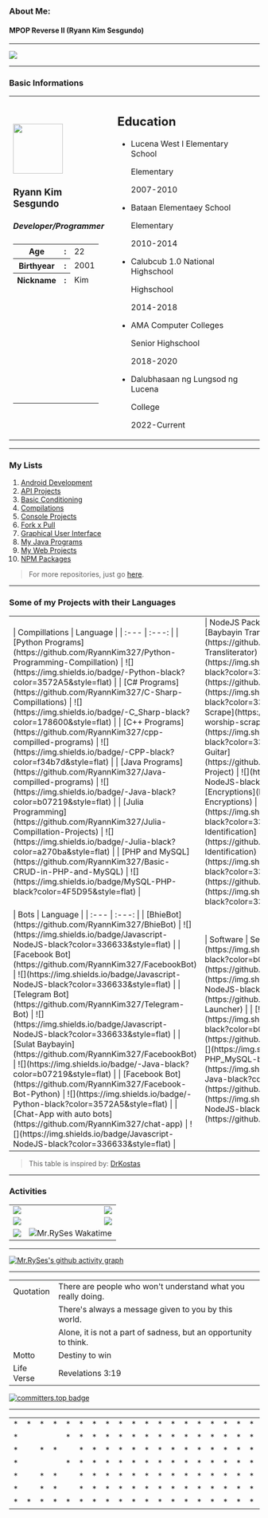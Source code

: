 ### About Me:
#### MPOP Reverse II (Ryann Kim Sesgundo)

---

![](https://readme-typing-svg.demolab.com?font=Times+new+Roman&size=18&duration=2500&pause=500&width=500&vCenter=true&center=true&height=25&lines=I+am+RyannKim327;Android+Application+Developer;Backend+Developer;Soon+to+be+a+Full+Stack+Developer)

---
### Basic Informations
<table>
	<tr>
		<td>
			<img src="https://ryannkim327.vercel.app/img/ako.png" height="100">
			<h3>Ryann Kim Sesgundo</h3>
			<h5>Developer/Programmer</h5>
			<table>
				<tr>
					<th>
						Age
					</th>
					<th>:
					</th>
					<td>
						22
					</td>
				</tr>
				<tr>
					<th>
						Birthyear
					</th>
					<th>:
					</th>
					<td>
						2001
					</td>
				<tr>
					<th>
						Nickname
					</th>
					<th>:
					</th>
					<td>
						Kim
					</td>
				</tr>
				<tr>
				<td></td>
				<td></td>
				<td></td>
				</tr>
				<tr>
				<td><br><br><br><br><br><br><br><br><br><br><br></td>
				<td><br><br><br><br><br><br><br><br><br><br><br></td>
				<td><br><br><br><br><br><br><br><br><br><br><br></td>
				</tr>
			</table>
		</td>
		<td>
			<h2>Education</h2>
			<ul>
				<li>Lucena West I Elementary School
					<p>Elementary</p>
					<p>2007-2010</p>
				</li>
				<li>Bataan Elementaey School
					<p>Elementary</p>
					<p>2010-2014</p>
				</li>
				<li>Calubcub 1.0 National Highschool
					<p>Highschool</p>
					<p>2014-2018</p>
				</li>
				<li>AMA Computer Colleges
					<p>Senior Highschool</p>
					<p>2018-2020</p>
				</li>
				<li>Dalubhasaan ng Lungsod ng Lucena
					<p>College</p>
					<p>2022-Current</p>
				</li>
			</ul>
		</td>
	</tr>
</table>

---
### My Lists
1. [Android Development](https://github.com/stars/RyannKim327/lists/android-development)
2. [API Projects](https://github.com/stars/RyannKim327/lists/api-projects)
3. [Basic Conditioning](https://github.com/stars/RyannKim327/lists/basic-conditioning)
4. [Compilations](https://github.com/stars/RyannKim327/lists/compillation)
5. [Console Projects](https://github.com/stars/RyannKim327/lists/console-projects)
6. [Fork x Pull](https://github.com/stars/RyannKim327/lists/fork-x-pull)
7. [Graphical User Interface](https://github.com/stars/RyannKim327/lists/gui)
8. [My Java Programs](https://github.com/stars/RyannKim327/lists/my-java-programs)
9. [My Web Projects](https://github.com/stars/RyannKim327/lists/my-web-projects)
10. [NPM Packages](https://github.com/stars/RyannKim327/lists/npm-packages)

> For more repositories, just go [here](https://github.com/stars/RyannKim327/lists/my-repos).

---

### Some of my Projects with their Languages
<table>
<tr>
<td>
| Compillations | Language |
| :--- | :---: |
| [Python Programs](https://github.com/RyannKim327/Python-Programming-Compillation) | ![](https://img.shields.io/badge/-Python-black?color=3572A5&style=flat) |
| [C# Programs](https://github.com/RyannKim327/C-Sharp-Compillations) | ![](https://img.shields.io/badge/-C_Sharp-black?color=178600&style=flat) |
| [C++ Programs](https://github.com/RyannKim327/cpp-compilled-programs) | ![](https://img.shields.io/badge/-CPP-black?color=f34b7d&style=flat) |
| [Java Programs](https://github.com/RyannKim327/Java-compilled-programs) | ![](https://img.shields.io/badge/-Java-black?color=b07219&style=flat) |
| [Julia Programming](https://github.com/RyannKim327/Julia-Compillation-Projects) | ![](https://img.shields.io/badge/-Julia-black?color=a270ba&style=flat) |
| [PHP and MySQL](https://github.com/RyannKim327/Basic-CRUD-in-PHP-and-MySQL) | ![](https://img.shields.io/badge/MySQL-PHP-black?color=4F5D95&style=flat) |
</td>
<td>
| NodeJS Packages | Language |
| :--- | :---: |
| [Baybayin Transliterator](https://github.com/RyannKim327/Baybayin-Transliterator) | ![](https://img.shields.io/badge/Javascript-NodeJS-black?color=336633&style=flat) |
| [Image to Text](https://github.com/RyannKim327/image-to-text) | ![](https://img.shields.io/badge/Javascript-NodeJS-black?color=336633&style=flat)|
| [Billboards Worship Scrape](https://github.com/RyannKim327/Billboards-worship-scrape) | ![](https://img.shields.io/badge/Javascript-NodeJS-black?color=336633&style=flat)|
| [Ultimate Tabs Guitar](https://github.com/RyannKim327/UltimateGuitar-Project) | ![](https://img.shields.io/badge/Javascript-NodeJS-black?color=336633&style=flat)|
| [Encryptions](https://github.com/RyannKim327/MPOP-Encryptions) | ![](https://img.shields.io/badge/Javascript-NodeJS-black?color=336633&style=flat)|
| [Gender Identification](https://github.com/RyannKim327/Gender-Identification) | ![](https://img.shields.io/badge/Javascript-NodeJS-black?color=336633&style=flat)|
| [Biblegateway](https://github.com/RyannKim327/biblegateway) | ![](https://img.shields.io/badge/Javascript-NodeJS-black?color=336633&style=flat)|
</td>
</tr>
<tr>
<td>
| Bots | Language |
| :--- | :---: |
| [BhieBot](https://github.com/RyannKim327/BhieBot) | ![](https://img.shields.io/badge/Javascript-NodeJS-black?color=336633&style=flat) |
| [Facebook Bot](https://github.com/RyannKim327/FacebookBot) | ![](https://img.shields.io/badge/Javascript-NodeJS-black?color=336633&style=flat) |
| [Telegram Bot](https://github.com/RyannKim327/Telegram-Bot) | ![](https://img.shields.io/badge/Javascript-NodeJS-black?color=336633&style=flat) |
| [Sulat Baybayin](https://github.com/RyannKim327/FacebookBot) | ![](https://img.shields.io/badge/-Java-black?color=b07219&style=flat) |
| [Facebook Bot](https://github.com/RyannKim327/Facebook-Bot-Python) | ![](https://img.shields.io/badge/-Python-black?color=3572A5&style=flat) |
| [Chat-App with auto bots](https://github.com/RyannKim327/chat-app) | ![](https://img.shields.io/badge/Javascript-NodeJS-black?color=336633&style=flat) |
</td>
<td>
| Software | Server side |
| :---: | :---: |
| [![](https://img.shields.io/badge/Launcher_App-Java-black?color=b07219&style=flat)](https://github.com/RyannKim327/Launcher-App) | [![](https://img.shields.io/badge/Server_Side_of_Launcher-NodeJS-black?color=336633&style=flat)](https://github.com/RyannKim327/Server-Side-of-Launcher) |
| [![](https://img.shields.io/badge/Front_end_Editor-Java-black?color=b07219&style=flat)](https://github.com/RyannKim327/Front-end-Editor) | ![](https://img.shields.io/badge/Not_found_server-PHP_MySQL-black?color=4F5D95&style=flat) |
| [![](https://img.shields.io/badge/19N0R3_Poetry_App-Java-black?color=b07219&style=flat)](https://github.com/RyannKim327/19N0R3-App) | [![](https://img.shields.io/badge/19N0R3_Server_Side-NodeJS-black?color=336633&style=flat)](https://github.com/RyannKim327/19N0R3) |
</td>
</tr>
</table>

> This table is inspired by: [DrKostas](https://github.com/drkostas)

---
### Activities
|  |  |
| :--- | ---: |
| ![](https://github-readme-stats.vercel.app/api?username=ryannkim327&show_icons=true&theme=radical) | ![](https://github-profile-summary-cards.vercel.app/api/cards/repos-per-language?username=RyannKim327&theme=radical) |
| ![](https://github-readme-stats.vercel.app/api/top-langs/?username=ryannkim327&layout=compact&theme=radical)  | ![](https://github-profile-summary-cards.vercel.app/api/cards/most-commit-language?username=RyannKim327&theme=radical) |
| ![](https://github-profile-trophy.vercel.app/?username=RyannKim327&theme=radical&column=4) | ![Mr.RySes Wakatime](https://github-readme-stats.vercel.app/api/wakatime?username=ryannkim327&theme=radical&layout=compact) |
---

[![Mr.RySes's github activity graph](https://github-readme-activity-graph.vercel.app/graph?username=RyannKim327&bg_color=0a0119&color=18cda9&line=00f583&point=00ff11&area=true&hide_border=true)](https://github.com/RyannKim327/github-readme-activity-graph)

---
|  |  |
| --- | --- |
| Quotation | There are people who won't understand what you really doing. |
| | There's always a message given to you by this world. |
| | Alone, it is not a part of sadness, but an opportunity to think. |
| Motto | Destiny to win |
| Life Verse | Revelations 3:19 |

[![committers.top badge](https://user-badge.committers.top/philippines/RyannKim327.svg)](https://user-badge.committers.top/philippines/RyannKim327)

---

<table>
	<tr>
		<!-- 1 -->
		<td>*</td>
		<td>*</td>
		<td>*</td>
		<td>*</td>
		<td>*</td>
		<td>*</td>
		<td>*</td>
		<td>*</td>
		<td>*</td>
		<td>*</td>
		<td>*</td>
		<td>*</td>
		<td>*</td>
		<td>*</td>
		<td>*</td>
		<td>*</td>
		<td>*</td>
		<td>*</td>
		<td>*</td>
		<td>*</td>
		<td>*</td>
		<td>*</td>
		<td>*</td>
		<td>*</td>
		<td>*</td>
		<td>*</td>
		<td>*</td>
		<td>*</td>
		<td>*</td>
		<td>*</td>
		<td>*</td>
		<td>*</td>
		<td>*</td>
		<td>*</td>
		<td>*</td>
		<td>*</td>
		<td>*</td>
		<td>*</td>
		<td>*</td>
		<td>*</td>
		<td>*</td>
		<td>*</td>
		<td>*</td>
		<td>*</td>
		<td>*</td>
		<td>*</td>
		<td>*</td>
		<td>*</td>
		<td>*</td>
		<td>*</td>
		<td>*</td>
		<td>*</td>
	</tr>
	<tr>
		<!-- 2 -->
		<td>*</td>
		<td> </td>
		<td> </td>
		<td> </td>
		<td>*</td>
		<td>*</td>
		<td>*</td>
		<td>*</td>
		<td>*</td>
		<td>*</td>
		<td>*</td>
		<td>*</td>
		<td>*</td>
		<td>*</td>
		<td>*</td>
		<td>*</td>
		<td>*</td>
		<td>*</td>
		<td>*</td>
		<td>*</td>
		<td>*</td>
		<td>*</td>
		<td>*</td>
		<td>*</td>
		<td>*</td>
		<td>*</td>
		<td>*</td>
		<td>*</td>
		<td>*</td>
		<td>*</td>
		<td>*</td>
		<td>*</td>
		<td>*</td>
		<td>*</td>
		<td>*</td>
		<td>*</td>
		<td>*</td>
		<td>*</td>
		<td>*</td>
		<td>*</td>
		<td>*</td>
		<td>*</td>
		<td>*</td>
		<td>*</td>
		<td>*</td>
		<td>*</td>
		<td>*</td>
		<td>*</td>
		<td>*</td>
		<td>*</td>
		<td>*</td>
		<td>*</td>
	</tr>
	<tr>
		<!-- 3 -->
		<td>*</td>
		<td> </td>
		<td>*</td>
		<td>*</td>
		<td> </td>
		<td>*</td>
		<td>*</td>
		<td>*</td>
		<td>*</td>
		<td>*</td>
		<td>*</td>
		<td>*</td>
		<td>*</td>
		<td>*</td>
		<td>*</td>
		<td>*</td>
		<td>*</td>
		<td>*</td>
		<td>*</td>
		<td>*</td>
		<td>*</td>
		<td>*</td>
		<td>*</td>
		<td>*</td>
		<td>*</td>
		<td>*</td>
		<td>*</td>
		<td>*</td>
		<td>*</td>
		<td>*</td>
		<td>*</td>
		<td>*</td>
		<td>*</td>
		<td>*</td>
		<td>*</td>
		<td>*</td>
		<td>*</td>
		<td>*</td>
		<td>*</td>
		<td>*</td>
		<td>*</td>
		<td>*</td>
		<td>*</td>
		<td>*</td>
		<td>*</td>
		<td>*</td>
		<td>*</td>
		<td>*</td>
		<td>*</td>
		<td>*</td>
		<td>*</td>
		<td>*</td>
	</tr>
	<tr>
		<!-- 4 -->
		<td>*</td>
		<td> </td>
		<td> </td>
		<td> </td>
		<td>*</td>
		<td>*</td>
		<td>*</td>
		<td>*</td>
		<td>*</td>
		<td>*</td>
		<td>*</td>
		<td>*</td>
		<td>*</td>
		<td>*</td>
		<td>*</td>
		<td>*</td>
		<td>*</td>
		<td>*</td>
		<td>*</td>
		<td>*</td>
		<td>*</td>
		<td>*</td>
		<td>*</td>
		<td>*</td>
		<td>*</td>
		<td>*</td>
		<td>*</td>
		<td>*</td>
		<td>*</td>
		<td>*</td>
		<td>*</td>
		<td>*</td>
		<td>*</td>
		<td>*</td>
		<td>*</td>
		<td>*</td>
		<td>*</td>
		<td>*</td>
		<td>*</td>
		<td>*</td>
		<td>*</td>
		<td>*</td>
		<td>*</td>
		<td>*</td>
		<td>*</td>
		<td>*</td>
		<td>*</td>
		<td>*</td>
		<td>*</td>
		<td>*</td>
		<td>*</td>
		<td>*</td>
	</tr>
	<tr>
		<!-- 5 -->
		<td>*</td>
		<td> </td>
		<td>*</td>
		<td>*</td>
		<td> </td>
		<td>*</td>
		<td>*</td>
		<td>*</td>
		<td>*</td>
		<td>*</td>
		<td>*</td>
		<td>*</td>
		<td>*</td>
		<td>*</td>
		<td>*</td>
		<td>*</td>
		<td>*</td>
		<td>*</td>
		<td>*</td>
		<td>*</td>
		<td>*</td>
		<td>*</td>
		<td>*</td>
		<td>*</td>
		<td>*</td>
		<td>*</td>
		<td>*</td>
		<td>*</td>
		<td>*</td>
		<td>*</td>
		<td>*</td>
		<td>*</td>
		<td>*</td>
		<td>*</td>
		<td>*</td>
		<td>*</td>
		<td>*</td>
		<td>*</td>
		<td>*</td>
		<td>*</td>
		<td>*</td>
		<td>*</td>
		<td>*</td>
		<td>*</td>
		<td>*</td>
		<td>*</td>
		<td>*</td>
		<td>*</td>
		<td>*</td>
		<td>*</td>
		<td>*</td>
		<td>*</td>
	</tr>
	<tr>
		<!-- 6 -->
		<td>*</td>
		<td> </td>
		<td>*</td>
		<td>*</td>
		<td> </td>
		<td>*</td>
		<td>*</td>
		<td>*</td>
		<td>*</td>
		<td>*</td>
		<td>*</td>
		<td>*</td>
		<td>*</td>
		<td>*</td>
		<td>*</td>
		<td>*</td>
		<td>*</td>
		<td>*</td>
		<td>*</td>
		<td>*</td>
		<td>*</td>
		<td>*</td>
		<td>*</td>
		<td>*</td>
		<td>*</td>
		<td>*</td>
		<td>*</td>
		<td>*</td>
		<td>*</td>
		<td>*</td>
		<td>*</td>
		<td>*</td>
		<td>*</td>
		<td>*</td>
		<td>*</td>
		<td>*</td>
		<td>*</td>
		<td>*</td>
		<td>*</td>
		<td>*</td>
		<td>*</td>
		<td>*</td>
		<td>*</td>
		<td>*</td>
		<td>*</td>
		<td>*</td>
		<td>*</td>
		<td>*</td>
		<td>*</td>
		<td>*</td>
		<td>*</td>
		<td>*</td>
	</tr>
	<tr>
		<!-- 7 -->
		<td>*</td>
		<td>*</td>
		<td>*</td>
		<td>*</td>
		<td>*</td>
		<td>*</td>
		<td>*</td>
		<td>*</td>
		<td>*</td>
		<td>*</td>
		<td>*</td>
		<td>*</td>
		<td>*</td>
		<td>*</td>
		<td>*</td>
		<td>*</td>
		<td>*</td>
		<td>*</td>
		<td>*</td>
		<td>*</td>
		<td>*</td>
		<td>*</td>
		<td>*</td>
		<td>*</td>
		<td>*</td>
		<td>*</td>
		<td>*</td>
		<td>*</td>
		<td>*</td>
		<td>*</td>
		<td>*</td>
		<td>*</td>
		<td>*</td>
		<td>*</td>
		<td>*</td>
		<td>*</td>
		<td>*</td>
		<td>*</td>
		<td>*</td>
		<td>*</td>
		<td>*</td>
		<td>*</td>
		<td>*</td>
		<td>*</td>
		<td>*</td>
		<td>*</td>
		<td>*</td>
		<td>*</td>
		<td>*</td>
		<td>*</td>
		<td>*</td>
		<td>*</td>
	</tr>
</table>